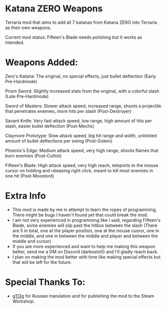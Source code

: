 # Katana ZERO Weapons
Terraria mod that aims to add all 7 katanas from Katana ZERO into Terraria as their own weapons.

Current mod status: Fifteen's Blade needs polishing but it works as intended.

# Weapons Added:
Zero's Katana: The original, no special effects, just bullet deflection 
(Early Pre-Hardmode)

Prism Sword: Slightly increased stats from the original, with a colorful slash 
(Late Pre-Hardmode)

Sword of Masters: Slower attack speed, increased range, shoots a projectile that penetrates enemies, more hits per slash (Post-Destroyer)

Savant Knife: Very fast attack speed, low range, high amount of hits per slash, easier bullet deflection (Post-Mechs)

Claymore Prototype: Slow attack speed, big hit range and width, unlimited amount of bullet deflections per swing (Post-Golem)

Phoenix's Edge: Medium attack speed, very high range, shoots flames that burn enemies (Post-Cultist)

Fifteen's Blade: High attack speed, very high reach, teleports to the mouse cursor on holding and releasing right click, meant to kill most enemies in one hit (Post-Moonlord)

# Extra Info
- This mod is made by me in attempt to learn the ropes of programming, There might be bugs I haven't found yet that could break the mod.
- I am not very experienced in programming like I said, regarding Fifteen's Blade, some enemies will slip past the hitbox between the slash (There are 5 in total, one at the player position, one at the mouse cusror, one in the middle, and one in between the middle and player and between the middle and cursor)
- If you are more experienced and want to help me making this weapon better, send me a DM on Discord (darkosto0) and I'll gladly reach back.
- I plan on making the mod better with time like making special effects but that will be left for the future.

# Special Thanks To:
- [g113g](https://github.com/g113g) for Russian translation and for publishing the mod to the Steam Workshop.
